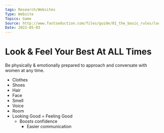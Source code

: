 ```yaml
---
tags: Research/Websites
Type: Website
Topics: Game
Source: http://www.fastseduction.com/files/guide/01_the_basic_rules/lookfeel.html
Date: 2022-05-03
---
```



# Look & Feel Your Best At ALL Times


Be physically & emotionally prepared to approach and conversate with women at any time. 
- Clothes
- Shoes
- Hair
- Face
- Smell
- Voice
- Room
- Looking Good = Feeling Good
	- Boosts confidence
		- Easier communication

